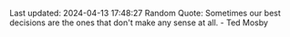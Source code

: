 Last updated: 2024-04-13 17:48:27
Random Quote: Sometimes our best decisions are the ones that don't make any sense at all. - Ted Mosby
